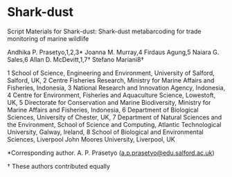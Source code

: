 # Shark-dust
Script Materials for
Shark-dust: Shark-dust metabarcoding for trade monitoring of marine wildlife

Andhika P. Prasetyo,1,2,3* Joanna M. Murray,4 Firdaus Agung,5 Naiara G. Sales,6 Allan D. McDevitt,1,7† Stefano Mariani8†


1 School of Science, Engineering and Environment, University of Salford, Salford, UK,
2 Centre Fisheries Research, Ministry for Marine Affairs and Fisheries, Indonesia,
3 National Research and Innovation Agency, Indonesia,
4 Centre for Environment, Fisheries and Aquaculture Science, Lowestoft, UK,
5 Directorate for Conservation and Marine Biodiversity, Ministry for Marine Affairs and Fisheries, Indonesia,
6 Department of Biological Sciences, University of Chester, UK,
7 Department of Natural Sciences and the Environment, School of Science and Computing, Atlantic Technological University, Galway, Ireland,
8 School of Biological and Environmental Sciences, Liverpool John Moores University, Liverpool, UK

*Corresponding author. A. P. Prasetyo (a.p.prasetyo@edu.salford.ac.uk) 

† These authors contributed equally
